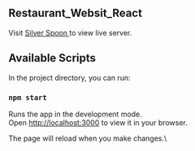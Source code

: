 <h2><b>Restaurant_Websit_React</b></h2>

Visit <a href="https://ui-ux-project-two.vercel.app/"> Silver Spoon </a> to view live server.

## Available Scripts

In the project directory, you can run:

### `npm start`

Runs the app in the development mode.\
Open [http://localhost:3000](http://localhost:3000) to view it in your browser.

The page will reload when you make changes.\
